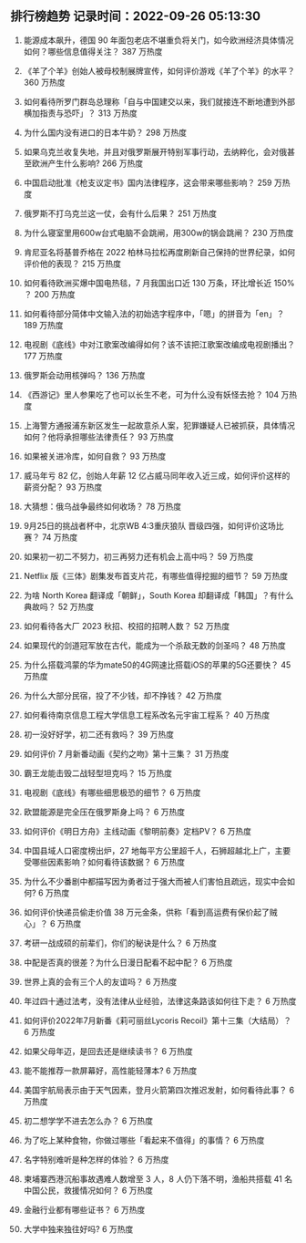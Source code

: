 
## 排行榜趋势 记录时间：2022-09-26 05:13:30
  
  1. 能源成本飙升，德国 90 年面包老店不堪重负将关门，如今欧洲经济具体情况如何？哪些信息值得关注？ 387 万热度
    
  2. 《羊了个羊》创始人被母校制展牌宣传，如何评价游戏《羊了个羊》的水平？ 360 万热度
    
  3. 如何看待所罗门群岛总理称「自与中国建交以来，我们就接连不断地遭到外部横加指责与恐吓」？ 313 万热度
    
  4. 为什么国内没有进口的日本牛奶？ 298 万热度
    
  5. 如果乌克兰收复失地，并且对俄罗斯展开特别军事行动，去纳粹化，会对俄甚至欧洲产生什么影响? 266 万热度
    
  6. 中国启动批准《枪支议定书》国内法律程序，这会带来哪些影响？ 259 万热度
    
  7. 俄罗斯不打乌克兰这一仗，会有什么后果？ 251 万热度
    
  8. 为什么寝室里用600w台式电脑不会跳闸，用300w的锅会跳闸？ 230 万热度
    
  9. 肯尼亚名将基普乔格在 2022 柏林马拉松再度刷新自己保持的世界纪录，如何评价他的表现？ 215 万热度
    
  10. 如何看待欧洲买爆中国电热毯，7 月我国出口近 130 万条，环比增长近 150% ？ 200 万热度
    
  11. 如何看待部分简体中文输入法的初始选字程序中，「嗯」的拼音为「en」？ 189 万热度
    
  12. 电视剧《底线》中对江歌案改编得如何？该不该把江歌案改编成电视剧播出？ 177 万热度
    
  13. 俄罗斯会动用核弹吗？ 136 万热度
    
  14. 《西游记》里人参果吃了也可以长生不老，可为什么没有妖怪去抢？ 104 万热度
    
  15. 上海警方通报浦东新区发生一起故意杀人案，犯罪嫌疑人已被抓获，具体情况如何？他将承担哪些法律责任？ 93 万热度
    
  16. 如果被关进冷库，如何自救？ 93 万热度
    
  17. 威马年亏 82 亿，创始人年薪 12 亿占威马同年收入近三成，如何评价这样的薪资分配？ 93 万热度
    
  18. 大猜想：俄乌战争最终如何收场？ 78 万热度
    
  19. 9月25日的挑战者杯中，北京WB 4:3重庆狼队 晋级四强，如何评价这场比赛？ 74 万热度
    
  20. 如果初一初二不努力，初三再努力还有机会上高中吗？ 59 万热度
    
  21. Netflix 版《三体》剧集发布首支片花，有哪些值得挖掘的细节？ 59 万热度
    
  22. 为啥 North Korea 翻译成「朝鲜」，South Korea 却翻译成「韩国」？有什么典故吗？ 52 万热度
    
  23. 如何看待各大厂 2023 秋招、校招的招聘人数？ 52 万热度
    
  24. 如果现代的剑道冠军放在古代，能成为一个杀敌无数的剑圣吗？ 48 万热度
    
  25. 为什么搭载鸿蒙的华为mate50的4G网速比搭载iOS的苹果的5G还要快？ 45 万热度
    
  26. 为什么大部分民宿，投了不少钱，却不挣钱？ 42 万热度
    
  27. 如何看待南京信息工程大学信息工程系改名元宇宙工程系？ 40 万热度
    
  28. 初一没好好学，初二还有救吗？ 39 万热度
    
  29. 如何评价 7 月新番动画《契约之吻》第十三集？ 31 万热度
    
  30. 霸王龙能击毁二战轻型坦克吗？ 15 万热度
    
  31. 电视剧《底线》有哪些细思极恐的细节？ 6 万热度
    
  32. 欧盟能源是完全压在俄罗斯身上吗？ 6 万热度
    
  33. 如何评价《明日方舟》主线动画《黎明前奏》定档PV？ 6 万热度
    
  34. 中国县域人口密度榜出炉，27 地每平方公里超千人，石狮超越北上广，主要受哪些因素影响？如何看待该数据？ 6 万热度
    
  35. 为什么不少番剧中都描写因为勇者过于强大而被人们害怕且疏远，现实中会如何? 6 万热度
    
  36. 如何评价快递员偷走价值 38 万元金条，供称「看到高运费有保价起了贼心」？ 6 万热度
    
  37. 考研一战成硕的前辈们，你们的秘诀是什么？ 6 万热度
    
  38. 中配是否真的很差？为什么日漫日配看不起中配？ 6 万热度
    
  39. 世界上真的会有三个人的友谊吗？ 6 万热度
    
  40. 年过四十通过法考，没有法律从业经验，法律这条路该如何往下走？ 6 万热度
    
  41. 如何评价2022年7月新番《莉可丽丝Lycoris Recoil》第十三集（大结局）？ 6 万热度
    
  42. 如果父母年迈，是回去还是继续读书？ 6 万热度
    
  43. 能不能推荐一款屏幕好，高性能轻薄本? 6 万热度
    
  44. 美国宇航局表示由于天气因素，登月火箭第四次推迟发射，如何看待此事？ 6 万热度
    
  45. 初二想学学不进去怎么办？ 6 万热度
    
  46. 为了吃上某种食物，你做过哪些「看起来不值得」的事情？ 6 万热度
    
  47. 名字特别难听是种怎样的体验？ 6 万热度
    
  48. 柬埔寨西港沉船事故遇难人数增至 3 人，8 人仍下落不明，渔船共搭载 41 名中国公民，救援情况如何？ 6 万热度
    
  49. 金融行业都有哪些证书？ 6 万热度
    
  50. 大学中独来独往好吗? 6 万热度
    
